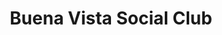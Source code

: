 ---
title: "Buena Vista Social Club"
summary: "Buena Vista Social Club is an ensemble of Cuban musicians established in 1996 to revive the music of pre-revolutionary Cuba. The project was organized by World Circuit executive Nick Gold, produced by American guitarist Ry Cooder and directed by Juan de Marcos González. They named the group after the homonymous members' club in the Buenavista quarter of Havana, a popular music venue in the 1940s. To showcase the popular styles of the time, such as son, bolero and danzón, they recruited a dozen veteran musicians, many of whom had been retired for many years. Musicians: Luis Barzaga Joachim Cooder Ry Cooder Julio Alberto Fernández Ibrahim Ferrer Carlos González Juan de Marcos González Rubén González Salvador Repilado Labrada Manuel 'Puntillita' Licea Orlando 'Cachaito' López Benito Suárez Magana Manuel 'Guajiro' Mirabal Eliades Ochoa Omara Portuondo Julienne Oviedo Sánchez Compay Segundo Barbarito Torres Alberto 'Virgilio' Valdés Lázaro Villa"
image: "buena-vista-social-club.jpg"
---